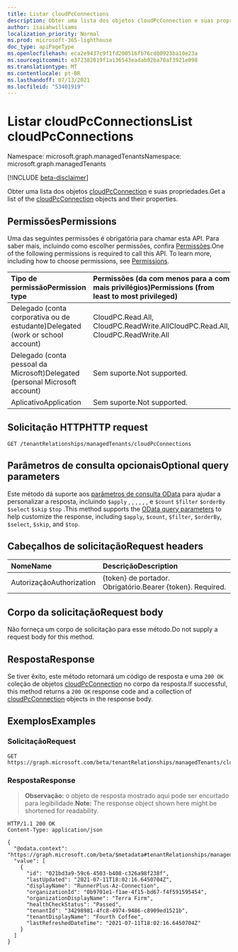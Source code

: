 ```yaml
---
title: Listar cloudPcConnections
description: Obter uma lista dos objetos cloudPcConnection e suas propriedades.
author: isaiahwilliams
localization_priority: Normal
ms.prod: microsoft-365-lighthouse
doc_type: apiPageType
ms.openlocfilehash: eca2e9437c9f1fd200516fb76cd00923ba10e23a
ms.sourcegitcommit: e372382019f1a136543eadab02ba70af3921e098
ms.translationtype: MT
ms.contentlocale: pt-BR
ms.lasthandoff: 07/13/2021
ms.locfileid: "53401919"
---
```

# <a name="list-cloudpcconnections"></a><span data-ttu-id="24d3c-103">Listar cloudPcConnections</span><span class="sxs-lookup"><span data-stu-id="24d3c-103">List cloudPcConnections</span></span>
<span data-ttu-id="24d3c-104">Namespace: microsoft.graph.managedTenants</span><span class="sxs-lookup"><span data-stu-id="24d3c-104">Namespace: microsoft.graph.managedTenants</span></span>

[!INCLUDE [beta-disclaimer](../../includes/beta-disclaimer.md)]

<span data-ttu-id="24d3c-105">Obter uma lista dos objetos [cloudPcConnection](../resources/managedtenants-cloudpcconnection.md) e suas propriedades.</span><span class="sxs-lookup"><span data-stu-id="24d3c-105">Get a list of the [cloudPcConnection](../resources/managedtenants-cloudpcconnection.md) objects and their properties.</span></span>

## <a name="permissions"></a><span data-ttu-id="24d3c-106">Permissões</span><span class="sxs-lookup"><span data-stu-id="24d3c-106">Permissions</span></span>
<span data-ttu-id="24d3c-p101">Uma das seguintes permissões é obrigatória para chamar esta API. Para saber mais, incluindo como escolher permissões, confira [Permissões](/graph/permissions-reference).</span><span class="sxs-lookup"><span data-stu-id="24d3c-p101">One of the following permissions is required to call this API. To learn more, including how to choose permissions, see [Permissions](/graph/permissions-reference).</span></span>

|<span data-ttu-id="24d3c-109">Tipo de permissão</span><span class="sxs-lookup"><span data-stu-id="24d3c-109">Permission type</span></span>|<span data-ttu-id="24d3c-110">Permissões (da com menos para a com mais privilégios)</span><span class="sxs-lookup"><span data-stu-id="24d3c-110">Permissions (from least to most privileged)</span></span>|
|:---|:---|
|<span data-ttu-id="24d3c-111">Delegado (conta corporativa ou de estudante)</span><span class="sxs-lookup"><span data-stu-id="24d3c-111">Delegated (work or school account)</span></span>|<span data-ttu-id="24d3c-112">CloudPC.Read.All, CloudPC.ReadWrite.All</span><span class="sxs-lookup"><span data-stu-id="24d3c-112">CloudPC.Read.All, CloudPC.ReadWrite.All</span></span>|
|<span data-ttu-id="24d3c-113">Delegado (conta pessoal da Microsoft)</span><span class="sxs-lookup"><span data-stu-id="24d3c-113">Delegated (personal Microsoft account)</span></span>|<span data-ttu-id="24d3c-114">Sem suporte.</span><span class="sxs-lookup"><span data-stu-id="24d3c-114">Not supported.</span></span>|
|<span data-ttu-id="24d3c-115">Aplicativo</span><span class="sxs-lookup"><span data-stu-id="24d3c-115">Application</span></span>|<span data-ttu-id="24d3c-116">Sem suporte.</span><span class="sxs-lookup"><span data-stu-id="24d3c-116">Not supported.</span></span>|

## <a name="http-request"></a><span data-ttu-id="24d3c-117">Solicitação HTTP</span><span class="sxs-lookup"><span data-stu-id="24d3c-117">HTTP request</span></span>

<!-- {
  "blockType": "ignored"
}
-->
``` http
GET /tenantRelationships/managedTenants/cloudPcConnections
```

## <a name="optional-query-parameters"></a><span data-ttu-id="24d3c-118">Parâmetros de consulta opcionais</span><span class="sxs-lookup"><span data-stu-id="24d3c-118">Optional query parameters</span></span>
<span data-ttu-id="24d3c-119">Este método dá suporte aos [parâmetros de consulta OData](/graph/query-parameters) para ajudar a personalizar a resposta, incluindo `$apply` , , , , , , e `$count` `$filter` `$orderBy` `$select` `$skip` `$top` .</span><span class="sxs-lookup"><span data-stu-id="24d3c-119">This method supports the [OData query parameters](/graph/query-parameters) to help customize the response, including `$apply`, `$count`, `$filter`, `$orderBy`, `$select`, `$skip`, and `$top`.</span></span>

## <a name="request-headers"></a><span data-ttu-id="24d3c-120">Cabeçalhos de solicitação</span><span class="sxs-lookup"><span data-stu-id="24d3c-120">Request headers</span></span>
|<span data-ttu-id="24d3c-121">Nome</span><span class="sxs-lookup"><span data-stu-id="24d3c-121">Name</span></span>|<span data-ttu-id="24d3c-122">Descrição</span><span class="sxs-lookup"><span data-stu-id="24d3c-122">Description</span></span>|
|:---|:---|
|<span data-ttu-id="24d3c-123">Autorização</span><span class="sxs-lookup"><span data-stu-id="24d3c-123">Authorization</span></span>|<span data-ttu-id="24d3c-p102">{token} de portador. Obrigatório.</span><span class="sxs-lookup"><span data-stu-id="24d3c-p102">Bearer {token}. Required.</span></span>|

## <a name="request-body"></a><span data-ttu-id="24d3c-126">Corpo da solicitação</span><span class="sxs-lookup"><span data-stu-id="24d3c-126">Request body</span></span>
<span data-ttu-id="24d3c-127">Não forneça um corpo de solicitação para esse método.</span><span class="sxs-lookup"><span data-stu-id="24d3c-127">Do not supply a request body for this method.</span></span>

## <a name="response"></a><span data-ttu-id="24d3c-128">Resposta</span><span class="sxs-lookup"><span data-stu-id="24d3c-128">Response</span></span>

<span data-ttu-id="24d3c-129">Se tiver êxito, este método retornará um código de resposta e uma `200 OK` coleção de objetos [cloudPcConnection](../resources/managedtenants-cloudpcconnection.md) no corpo da resposta.</span><span class="sxs-lookup"><span data-stu-id="24d3c-129">If successful, this method returns a `200 OK` response code and a collection of [cloudPcConnection](../resources/managedtenants-cloudpcconnection.md) objects in the response body.</span></span>

## <a name="examples"></a><span data-ttu-id="24d3c-130">Exemplos</span><span class="sxs-lookup"><span data-stu-id="24d3c-130">Examples</span></span>

### <a name="request"></a><span data-ttu-id="24d3c-131">Solicitação</span><span class="sxs-lookup"><span data-stu-id="24d3c-131">Request</span></span>
<!-- {
  "blockType": "request",
  "name": "list_cloudpcconnection"
}
-->
``` http
GET https://graph.microsoft.com/beta/tenantRelationships/managedTenants/cloudPcConnections
```


### <a name="response"></a><span data-ttu-id="24d3c-132">Resposta</span><span class="sxs-lookup"><span data-stu-id="24d3c-132">Response</span></span>
><span data-ttu-id="24d3c-133">**Observação:** o objeto de resposta mostrado aqui pode ser encurtado para legibilidade.</span><span class="sxs-lookup"><span data-stu-id="24d3c-133">**Note:** The response object shown here might be shortened for readability.</span></span>
<!-- {
  "blockType": "response",
  "truncated": true,
  "@odata.type": "Collection(microsoft.graph.managedTenants.cloudPcConnection)"
}
-->
``` http
HTTP/1.1 200 OK
Content-Type: application/json

{
  "@odata.context": "https://graph.microsoft.com/beta/$metadata#tenantRelationships/managedTenants/cloudPcConnections",
  "value": [
    {
      "id": "021bd3a9-59c6-4503-b408-c326a98f238f",
      "lastUpdated": "2021-07-11T18:02:16.6450704Z",
      "displayName": "RunnerPlus-Az-Connection",
      "organizationId": "0b9701e1-f1ae-4f15-bd67-f4f591595454",
      "organizationDisplayName": "Terra Firm",
      "healthCheckStatus": "Passed",
      "tenantId": "34298981-4fc8-4974-9486-c8909ed1521b",
      "tenantDisplayName": "Fourth Coffee",
      "lastRefreshedDateTime": "2021-07-11T18:02:16.6450704Z"
    }
  ]
}
```

